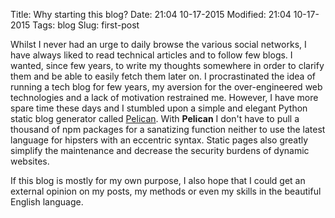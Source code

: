 Title: Why starting this blog?
Date: 21:04 10-17-2015 
Modified: 21:04 10-17-2015
Tags: blog
Slug: first-post

Whilst I never had an urge to daily browse the various social networks, I have always liked to read technical articles and to follow few blogs. I wanted, since few years, to write my thoughts somewhere in order to clarify them and be able to easily fetch them later on. I procrastinated the idea of running a tech blog for few years, my aversion for the over-engineered web technologies and a lack of motivation restrained me. However, I have more spare time these days and I stumbled upon a simple and elegant Python static blog generator called [Pelican](http://blog.getpelican.com/). With **Pelican** I don't have to pull a thousand of npm packages for a sanatizing function neither to use the latest language for hipsters with an eccentric syntax. Static pages also greatly simplify the maintenance and decrease the security burdens of dynamic websites.

If this blog is mostly for my own purpose, I also hope that I could get an external opinion on my posts, my methods or even my skills in the beautiful English language.
